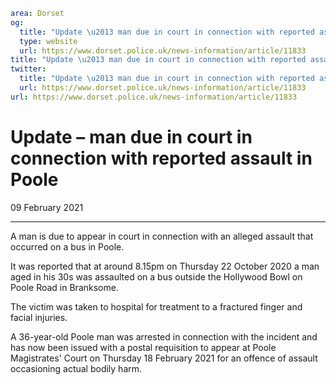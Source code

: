```yaml
area: Dorset
og:
  title: "Update \u2013 man due in court in connection with reported assault in Poole"
  type: website
  url: https://www.dorset.police.uk/news-information/article/11833
title: "Update \u2013 man due in court in connection with reported assault in Poole |"
twitter:
  title: "Update \u2013 man due in court in connection with reported assault in Poole"
  url: https://www.dorset.police.uk/news-information/article/11833
url: https://www.dorset.police.uk/news-information/article/11833
```

# Update – man due in court in connection with reported assault in Poole

09 February 2021

* * *

A man is due to appear in court in connection with an alleged assault that occurred on a bus in Poole.

It was reported that at around 8.15pm on Thursday 22 October 2020 a man aged in his 30s was assaulted on a bus outside the Hollywood Bowl on Poole Road in Branksome.

The victim was taken to hospital for treatment to a fractured finger and facial injuries.

A 36-year-old Poole man was arrested in connection with the incident and has now been issued with a postal requisition to appear at Poole Magistrates' Court on Thursday 18 February 2021 for an offence of assault occasioning actual bodily harm.
